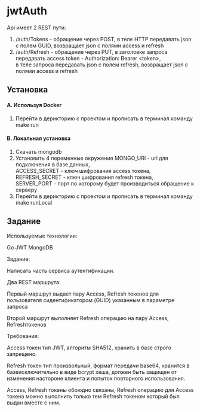 # jwtAuth

Api имеет 2 REST пути:

1. /auth/Tokens - обращение через POST, в теле HTTP передавать json с полем GUID, возвращает json с полями access и refresh
2. /auth/Refresh - обращение через PUT, в заголовке запроса передавать access token - Authorization: Bearer \<token\>, <br>
в теле запроса передавать json с полем refresh, возвращает json с полями access и refresh

## Установка

#### A. Используя Docker

1. Перейти в дерикторию с проектом и прописать в терминал команду make run


#### B. Локальная установка
1. Скачать mongodb
2. Установить 4 переменные окружения MONGO_URI - uri для подключения в базе данных, <br>
ACCESS_SECRET - ключ шифрования access токена, REFRESH_SECRET - ключ шифрования refresh токена,<br>
SERVER_PORT - порт по которому будет производиться обращение к серверу
3. Перейти в дерикторию с проектом и прописать в терминал команду make runLocal



## Задание

Используемые технологии:

Go
JWT
MongoDB

Задание:

Написать часть сервиса аутентификации.

Два REST маршрута:

Первый маршрут выдает пару Access, Refresh токенов для пользователя сидентификатором (GUID) указанным в параметре запроса

Второй маршрут выполняет Refresh операцию на пару Access, Refreshтокенов

Требования:

Access токен тип JWT, алгоритм SHA512, хранить в базе строго запрещено.

Refresh токен тип произвольный, формат передачи base64, хранится в базеисключительно в виде bcrypt хеша, должен быть защищен от изменения настороне клиента и попыток повторного использования.

Access, Refresh токены обоюдно связаны, Refresh операцию для Access токена можно выполнить только тем Refresh токеном который был выдан вместе с ним.
